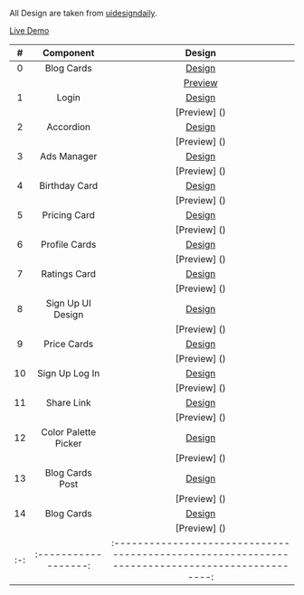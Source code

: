 All Design are taken from  [uidesigndaily](https://uidesigndaily.com/).

[Live Demo](https://sid02.github.io/UI-Daily-Design/) 


|  #  |      Component       |                                              Design                                              |
| :-: | :------------------: | :----------------------------------------------------------------------------------------------: |
|  0  |      Blog Cards      |    [Design](https://uidesigndaily.com/posts/sketch-blog-cards-post-article-thumbnail-day-997)    |
|     |                      |    [Preview](https://sid02.github.io/UI-Daily-Design/Accordion/index.html)                      |
|  1  |        Login         |    [Design](https://uidesigndaily.com/posts/sketch-blog-cards-post-article-thumbnail-day-997)    |
|     |                      |                                           [Preview] ()                                           |
|  2  |      Accordion       |               [Design](https://uidesigndaily.com/posts/sketch-accordion-day-1220)                |
|     |                      |                                           [Preview] ()                                           |
|  3  |     Ads Manager      |         [Design](https://uidesigndaily.com/posts/sketch-ads-manager-table-list-day-1049)         |
|     |                      |                                           [Preview] ()                                           |
|  4  |    Birthday Card     |       [Design](https://uidesigndaily.com/posts/sketch-birthdays-list-card-widget-day-1042)       |
|     |                      |                                           [Preview] ()                                           |
|  5  |     Pricing Card     | [Design](https://uidesigndaily.com/posts/sketch-pricing-card-price-table-dark-theme-ui-day-1108) |
|     |                      |                                           [Preview] ()                                           |
|  6  |    Profile Cards     |      [Design](https://uidesigndaily.com/posts/sketch-profile-cards-ui-design-card-day-1205)      |
|     |                      |                                           [Preview] ()                                           |
|  7  |     Ratings Card     |       [Design](https://uidesigndaily.com/posts/figma-ratings-card-review-rating-day-1113)        |
|     |                      |                                           [Preview] ()                                           |
|  8  |  Sign Up UI Design   |         [Design](https://uidesigndaily.com/posts/sketch-sign-up-ui-design-form-day-1206)         |
|     |                      |                                           [Preview] ()                                           |
|  9  |     Price Cards      |      [Design](https://uidesigndaily.com/posts/sketch-pricing-cards-ui-design-card-day-1207)      |
|     |                      |                                           [Preview] ()                                           |
| 10  |    Sign Up Log In    |      [Design](https://uidesigndaily.com/posts/figma-sign-up-log-in-authentication-day-1109)      |
|     |                      |                                           [Preview] ()                                           |
| 11  |      Share Link      |    [Design](https://uidesigndaily.com/posts/sketch-blog-cards-post-article-thumbnail-day-997)    |
|     |                      |                                           [Preview] ()                                           |
| 12  | Color Palette Picker |    [Design](https://uidesigndaily.com/posts/sketch-color-palette-generator-picker--day-1114)     |
|     |                      |                                           [Preview] ()                                           |
| 13  |  Blog Cards Post     |    [Design](https://uidesigndaily.com/posts/sketch-blog-cards-post-article-thumbnail-day-998)    |
|     |                      |                                           [Preview] ()                                           |
| 14  |      Blog Cards      |    [Design](https://uidesigndaily.com/posts/sketch-blog-cards-post-article-thumbnail-day-997)    |
|     |                      |                                           [Preview] ()                                           |
| :-: | :------------------: | :----------------------------------------------------------------------------------------------: |







